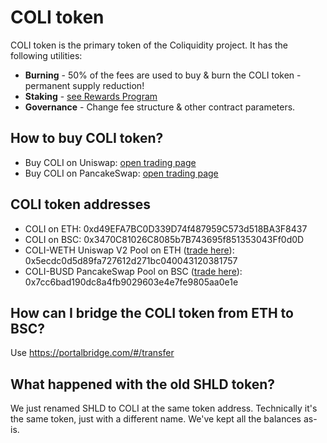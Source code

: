 # COLI token

COLI token is the primary token of the Coliquidity project. It has the following utilities:

* **Burning** - 50% of the fees are used to buy & burn the COLI token - permanent supply reduction!
* **Staking** - [see Rewards Program](../Rewards/Summary.md)
* **Governance** - Change fee structure & other contract parameters.

## How to buy COLI token?

* Buy COLI on Uniswap: [open trading page](https://app.uniswap.org/#/swap?inputCurrency=ETH&outputCurrency=0xd49efa7bc0d339d74f487959c573d518ba3f8437&use=V2)
* Buy COLI on PancakeSwap: [open trading page](https://pancakeswap.finance/swap?inputCurrency=0xe9e7CEA3DedcA5984780Bafc599bD69ADd087D56&outputCurrency=0x3470C81026C8085b7B743695f851353043Ff0d0D)

## COLI token addresses

* COLI on ETH: 0xd49EFA7BC0D339D74f487959C573d518BA3F8437
* COLI on BSC: 0x3470C81026C8085b7B743695f851353043Ff0d0D
* COLI-WETH Uniswap V2 Pool on ETH ([trade here](https://app.uniswap.org/#/swap?inputCurrency=ETH&outputCurrency=0xd49efa7bc0d339d74f487959c573d518ba3f8437&use=V2)): 0x5ecdc0d5d89fa727612d271bc040043120381757
* COLI-BUSD PancakeSwap Pool on BSC ([trade here](https://pancakeswap.finance/swap?outputCurrency=0x3470C81026C8085b7B743695f851353043Ff0d0D)): 0x7cc6bad190dc8a4fb9029603e4e7fe9805aa0e1e

## How can I bridge the COLI token from ETH to BSC?

Use <https://portalbridge.com/#/transfer>

## What happened with the old SHLD token?

We just renamed SHLD to COLI at the same token address. Technically it's the same token, just with a different name. We've kept all the balances as-is.
